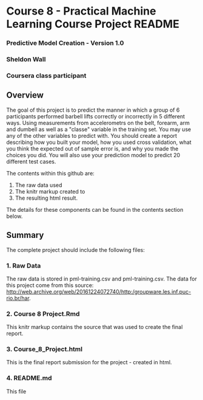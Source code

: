 # Course 8 - Practical Machine Learning Course Project README

### Predictive Model Creation - Version 1.0
### Sheldon Wall
### Coursera class participant

## Overview

The goal of this project is to predict the manner in which a group of 6 participants performed barbell lifts correctly or 
incorrectly in 5 different ways.  Using measurements from accelerometrs on the belt, forearm, arm and dumbell as well as 
a "classe" variable in the training set. You may use any of the other variables to predict with. 
You should create a report describing how you built your model, how you used cross validation, 
what you think the expected out of sample error is, and why you made the choices you did. 
You will also use your prediction model to predict 20 different test cases.

The contents within this github are:

1. The raw data used
2. The knitr markup created to 
3. The resulting html result.   

The details for these components can be found in the contents section below.

## Summary

The complete project should include the following files: 

### 1. Raw Data

The raw data is stored in pml-training.csv and pml-training.csv.
The data for this project come from this source: http://web.archive.org/web/20161224072740/http:/groupware.les.inf.puc-rio.br/har. 

### 2. Course 8 Project.Rmd

This knitr markup contains the source that was used to create the final report.

### 3. Course_8_Project.html 

This is the final report submission for the project - created in html.

### 4. README.md

This file
